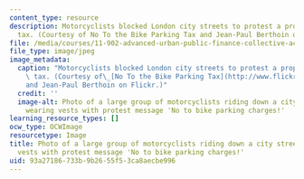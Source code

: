 ```yaml
---
content_type: resource
description: Motorcyclists blocked London city streets to protest a proposed parking
  tax. (Courtesy of No To the Bike Parking Tax and Jean-Paul Berthoin on Flickr.)
file: /media/courses/11-902-advanced-urban-public-finance-collective-action-and-provisions-of-local-public-goods-spring-2009/93a27186733b9b2655f53ca8aecbe996_11-902s09-th.jpg
file_type: image/jpeg
image_metadata:
  caption: "Motorcyclists blocked London city streets to protest a proposed parking\
    \ tax. (Courtesy of\_[No To the Bike Parking Tax](http://www.flickr.com/photos/notobikeparkingtax/3113208976/)\_\
    and Jean-Paul Berthoin on Flickr.)"
  credit: ''
  image-alt: Photo of a large group of motorcyclists riding down a city street, some
    wearing vests with protest message 'No to bike parking charges!'
learning_resource_types: []
ocw_type: OCWImage
resourcetype: Image
title: Photo of a large group of motorcyclists riding down a city street, some wearing
  vests with protest message 'No to bike parking charges!'
uid: 93a27186-733b-9b26-55f5-3ca8aecbe996
---
```

